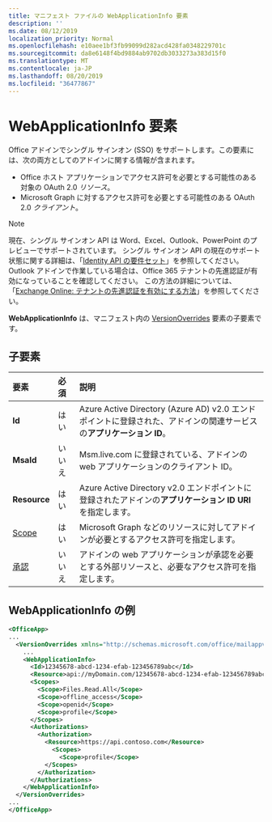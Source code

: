 ```yaml
---
title: マニフェスト ファイルの WebApplicationInfo 要素
description: ''
ms.date: 08/12/2019
localization_priority: Normal
ms.openlocfilehash: e10aee1bf3fb99099d282acd428fa0348229701c
ms.sourcegitcommit: da8e6148f4bd9884ab9702db3033273a383d15f0
ms.translationtype: MT
ms.contentlocale: ja-JP
ms.lasthandoff: 08/20/2019
ms.locfileid: "36477867"
---
```

# <a name="webapplicationinfo-element"></a>WebApplicationInfo 要素

Office アドインでシングル サインオン (SSO) をサポートします。この要素には、次の両方としてのアドインに関する情報が含まれます。

- Office ホスト アプリケーションでアクセス許可を必要とする可能性のある対象の OAuth 2.0 *リソース*。
- Microsoft Graph に対するアクセス許可を必要とする可能性のある OAuth 2.0 *クライアント*。

> [!NOTE]
> 現在、シングル サインオン API は Word、Excel、Outlook、PowerPoint のプレビューでサポートされています。 シングル サインオン API の現在のサポート状態に関する詳細は、「[Identity API の要件セット](/office/dev/add-ins/reference/requirement-sets/identity-api-requirement-sets)」を参照してください。 Outlook アドインで作業している場合は、Office 365 テナントの先進認証が有効になっていることを確認してください。 この方法の詳細については、「[Exchange Online: テナントの先進認証を有効にする方法](https://social.technet.microsoft.com/wiki/contents/articles/32711.exchange-online-how-to-enable-your-tenant-for-modern-authentication.aspx)」を参照してください。

**WebApplicationInfo** は、マニフェスト内の [VersionOverrides](versionoverrides.md) 要素の子要素です。  

## <a name="child-elements"></a>子要素

|  要素 |  必須  |  説明  |
|:-----|:-----|:-----|
|  **Id**    |  はい   |  Azure Active Directory (Azure AD) v2.0 エンドポイントに登録された、アドインの関連サービスの**アプリケーション ID**。|
|  **MsaId**    |  いいえ   |  Msm.live.com に登録されている、アドインの web アプリケーションのクライアント ID。|
|  **Resource**  |  はい   |  Azure Active Directory v2.0 エンドポイントに登録されたアドインの**アプリケーション ID URI** を指定します。|
|  [Scope](scopes.md)                |  はい  |  Microsoft Graph などのリソースに対してアドインが必要とするアクセス許可を指定します。  |
|  [承認](authorizations.md)  |  いいえ   | アドインの web アプリケーションが承認を必要とする外部リソースと、必要なアクセス許可を指定します。|

## <a name="webapplicationinfo-example"></a>WebApplicationInfo の例

```xml
<OfficeApp>
...
  <VersionOverrides xmlns="http://schemas.microsoft.com/office/mailappversionoverrides" xsi:type="VersionOverridesV1_0">
    ...
    <WebApplicationInfo>
      <Id>12345678-abcd-1234-efab-123456789abc</Id>
      <Resource>api://myDomain.com/12345678-abcd-1234-efab-123456789abc</Resource>
      <Scopes>
        <Scope>Files.Read.All</Scope>
        <Scope>offline_access</Scope>
        <Scope>openid</Scope>
        <Scope>profile</Scope>
      </Scopes>
      <Authorizations>
        <Authorization>
          <Resource>https://api.contoso.com</Resource>
            <Scopes>
              <Scope>profile</Scope>
          </Scopes>
        </Authorization>
      </Authorizations>
    </WebApplicationInfo>
  </VersionOverrides>
...
</OfficeApp>
```
